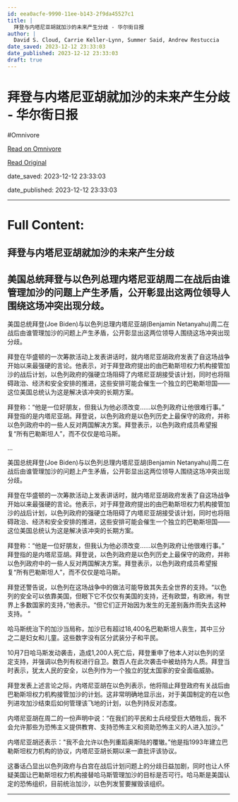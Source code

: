 ```yaml
---
id: eea0acfe-9990-11ee-b143-2f9da45527c1
title: |
  拜登与内塔尼亚胡就加沙的未来产生分歧 - 华尔街日报
author: |
  David S. Cloud, Carrie Keller-Lynn, Summer Said, Andrew Restuccia
date_saved: 2023-12-12 23:33:03
date_published: 2023-12-12 23:33:03
draft: true
---
```


# 拜登与内塔尼亚胡就加沙的未来产生分歧 - 华尔街日报
#Omnivore

[Read on Omnivore](https://omnivore.app/me/-18c6246521e)

[Read Original](https://cn.wsj.com/amp/articles/%E5%86%85%E5%A1%94%E5%B0%BC%E4%BA%9A%E8%83%A1%E5%8F%8D%E5%AF%B9%E7%BE%8E%E5%9B%BD%E5%AF%B9%E6%88%98%E5%90%8E%E5%8A%A0%E6%B2%99%E7%AE%A1%E7%90%86%E7%9A%84%E8%AE%A1%E5%88%92-bcad3b2e)

date_saved: 2023-12-12 23:33:03

date_published: 2023-12-12 23:33:03

--- 

# Full Content: 

##  拜登与内塔尼亚胡就加沙的未来产生分歧

## 美国总统拜登与以色列总理内塔尼亚胡周二在战后由谁管理加沙的问题上产生矛盾，公开彰显出这两位领导人围绕这场冲突出现分歧。

美国总统拜登(Joe Biden)与以色列总理内塔尼亚胡(Benjamin Netanyahu)周二在战后由谁管理加沙的问题上产生矛盾，公开彰显出这两位领导人围绕这场冲突出现分歧。

拜登在华盛顿的一次筹款活动上发表讲话时，就内塔尼亚胡政府发表了自这场战争开始以来最强硬的言论。他表示，对于拜登政府提出的由巴勒斯坦权力机构接管加沙的战后计划，以色列政府的强硬立场阻碍了内塔尼亚胡接受该计划，同时也将阻碍政治、经济和安全安排的推进，这些安排可能会催生一个独立的巴勒斯坦国——这位美国总统认为这是解决该冲突的长期方案。

拜登称：“他是一位好朋友，但我认为他必须改变......以色列政府让他很难行事。” 拜登指的是内塔尼亚胡。拜登说，以色列政府是以色列历史上最保守的政府，并称以色列政府中的一些人反对两国解决方案。拜登表示，以色列政府成员希望报复“所有巴勒斯坦人”，而不仅仅是哈马斯。

...

美国总统拜登(Joe Biden)与以色列总理内塔尼亚胡(Benjamin Netanyahu)周二在战后由谁管理加沙的问题上产生矛盾，公开彰显出这两位领导人围绕这场冲突出现分歧。

拜登在华盛顿的一次筹款活动上发表讲话时，就内塔尼亚胡政府发表了自这场战争开始以来最强硬的言论。他表示，对于拜登政府提出的由巴勒斯坦权力机构接管加沙的战后计划，以色列政府的强硬立场阻碍了内塔尼亚胡接受该计划，同时也将阻碍政治、经济和安全安排的推进，这些安排可能会催生一个独立的巴勒斯坦国——这位美国总统认为这是解决该冲突的长期方案。

拜登称：“他是一位好朋友，但我认为他必须改变......以色列政府让他很难行事。” 拜登指的是内塔尼亚胡。拜登说，以色列政府是以色列历史上最保守的政府，并称以色列政府中的一些人反对两国解决方案。拜登表示，以色列政府成员希望报复“所有巴勒斯坦人”，而不仅仅是哈马斯。

拜登还警告说，以色列在这场战争中的做法可能导致其失去全世界的支持。“以色列的安全可以依靠美国，但眼下它不仅仅有美国的支持，还有欧盟，有欧洲，有世界上多数国家的支持，”他表示。“但它们正开始因为发生的无差别轰炸而失去这种支持。 ”

哈马斯统治下的加沙当局称，加沙已有超过18,400名巴勒斯坦人丧生，其中三分之二是妇女和儿童。这些数字没有区分武装分子和平民。

10月7日哈马斯发动袭击，造成1,200人死亡后，拜登重申了他本人对以色列的坚定支持，并强调以色列有权进行自卫。数百人在此次袭击中被劫持为人质。拜登当时表示，犹太人民的安全，以色列作为一个独立的犹太国家的安全面临威胁。

拜登发表上述言论之际，内塔尼亚胡在以色列表示，他将阻止拜登政府有关战后由巴勒斯坦权力机构接管加沙的计划。这非常明确地显示出，对于美国制定的在以色列进攻加沙结束后如何管理该飞地的计划，以色列持反对态度。

内塔尼亚胡在周二的一份声明中说：“在我们的平民和士兵经受巨大牺牲后，我不会允许那些为恐怖主义提供教育、支持恐怖主义和资助恐怖主义的人进入加沙。”

内塔尼亚胡还表示："我不会允许以色列重蹈奥斯陆的覆辙。”他是指1993年建立巴勒斯坦权力机构的协议，内塔尼亚胡长期以来一直批评该协议。

这番话凸显出以色列政府与白宫在战后计划问题上的分歧日益加剧，同时也让人怀疑美国让巴勒斯坦权力机构接替哈马斯管理加沙的目标是否可行。哈马斯是美国认定的恐怖组织，目前统治加沙，以色列发誓要摧毁该组织。

---

